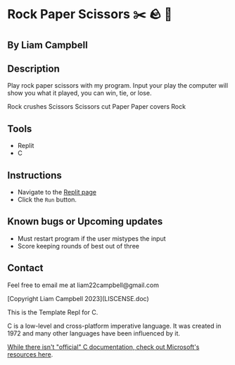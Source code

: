 # Rock Paper Scissors ✂️ 🪨 📄 

## By Liam Campbell

## Description

Play rock paper scissors with my program. Input your play the computer will show you what it played, you can win, tie, or lose.

Rock crushes Scissors
Scissors cut Paper
Paper covers Rock


## Tools

* Replit
* C

## Instructions

* Navigate to the [Replit page]([https://replit.com/@liamcampbell110/Assignment-1](https://replit.com/@liamcampbell110/Rock-Paper-Scissors-Assignment-3#main.c))
* Click the `Run` button.

## Known bugs or Upcoming updates

* Must restart program if the user mistypes the input
* Score keeping rounds of best out of three

## Contact

<p>Feel free to email me at liam22campbell@gmail.com</p>

<p>[Copyright Liam Campbell 2023](LISCENSE.doc)</p>

This is the Template Repl for C.

C is a low-level and cross-platform imperative language. It was created in 1972 and many other languages have been influenced by it.

[While there isn't "official" C documentation, check out Microsoft's resources here](https://docs.microsoft.com/en-us/cpp/c-language).